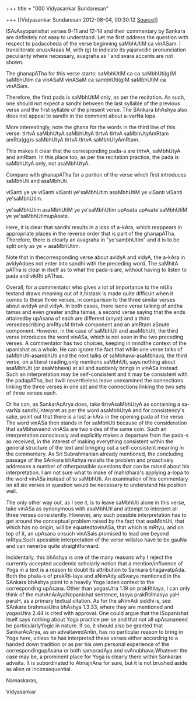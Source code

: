 +++
title = "000 Vidyasankar Sundaresan"

+++
[[Vidyasankar Sundaresan	2012-08-04, 00:30:12 [Source](https://groups.google.com/g/bvparishat/c/YsERc4Ll4nc)]]



ISAvAsyopanishat verses 9-11 and 12-14 and their commentary by Sankara are definitely not easy to understand. Let me first address the question with respect to padaccheda of the verse beginning saMbhUtiM ca vinASam. I transliterate anusvAraas M, with (g) to indicate its yajurvedic pronunciation peculiarity where necessary, avagraha as ' and svara accents are not shown.



The ghanapATha for this verse starts: saMbhUtiM ca ca saMbhUti(g)M saMbhUtim ca vinASaM vinASaM ca sambhUti(g)M saMbhUtiM ca vinASam.



Therefore, the first pada is saMbhUtiM only, as per the recitation. As such, one should not expect a sandhi between the last syllable of the previous verse and the first syllable of the present verse. The SAnkara bhAshya also does not appeal to sandhi in the comment about a-varNa lopa.



More interestingly, note the ghana for the words in the third line of this verse: tIrtvA saMbhUtyA saMbhUtyA tIrtvA tIrtvA saMbhUtyAmRtam amRta(gg)s saMbhUtyA tIrtvA tIrtvA saMbhUtyAmRtam.



This makes it clear that the corresponding pada-s are tIrtvA, saMbhUtyA and amRtam. In this place too, as per the recitation practice, the pada is saMbhUtyA only, not asaMbhUtyA.



Compare with ghanapATha for a portion of the verse which first introduces saMbhUti and asaMbhUti.



viSanti ye ye viSanti viSanti ye'saMbhUtim asaMbhUtiM ye viSanti viSanti ye'saMbhUtim.

ye'saMbhUtim asaMbhUtiM ye ye'saMbhUtim upAsata upAsate'saMbhUtiM ye ye'saMbhUtimupAsate.



Here, it is clear that sandhi results in a loss of a-kAra, which reappears in appropriate places in the reverse order that is part of the ghanapATha. Therefore, there is clearly an avagraha in "ye'sambhUtim" and it is to be split only as ye + asaMbhUtim.



Note that in thecorresponding verse about avidyA and vidyA, the a-kAra in avidyAdoes not enter into sandhi with the preceding word. The saMhitA pATha is clear in itself as to what the pada-s are, without having to listen to pada and vikRti pAThas.



Overall, for a commentator who gives a lot of importance to the mUla textand draws meaning out of it,histask is made quite difficult when it comes to these three verses, in comparison to the three similar verses about avidyA and vidyA. In both cases, there isone verse talking of andha tamas and even greater andha tamas, a second verse saying that the ends attainedby upAsana of each are different (anyat) and a third versedescribing amRtyuM tIrtvA component and an amRtam aSnute component. However, in the case of saMbhUti and asaMbhUti, the third verse introduces the word vinASa, which is not seen in the two preceding verses. A commentator has two choices, keeping in mindthe context of the upanishat as a whole. He can ignore the fact that while one verse talks of saMbhUti-asambhUti and the next talks of saMbhava-asaMbhava, the third verse, on a literal reading,only mentions saMbhUti, says nothing about asaMbhUti (or asaMbhava) at all and suddenly brings in vinASa instead. Such an interpretation may be self-consistent and it may be consistent with the padapATha, but itwill nevertheless leave unexamined the connections linking the three verses in one set and the connections linking the two sets of three verses each.



Or he can, as SankarAcArya does, take tIrtvAsaMbhUtyA as containing a sa-varNa sandhi,interpret as per the word asaMbhUtyA and for consistency's sake, point out that there is a lost a-kAra in the opening pada of the verse. The word vinASa then stands in for saMbhUti because of the consideration that saMbhavaand vinASa are two sides of the same coin. Such an interpretation consciously and explicitly makes a departure from the pada-s as received, in the interest of making everything consistent within the general structure of the text and bringing out a self-consistent meaning in the commentary. As Sri Subrahmanian already mentioned, the concluding passage of the SAnkara bhAshya revisits the problem and proactively addresses a number of otherpossible questions that can be raised about his interpretation. I am not sure what to make of mahIdhara's applying a-lopa to the word vinASa instead of to saMbhUti. An examination of his commentary on all six verses in question would be necessary to understand his position well.



The only other way out, as I see it, is to leave saMbhUti alone in this verse, take vinASa as synonymous with asaMbhUti and attempt to interpret all three verses consistently. However, any such possible interpretation has to get around the conceptual problem raised by the fact that asaMbhUti, that which has no origin, will be equatedtovinASa, that which is mRtyu, and on top of it, an upAsana onsuch vinASais promised to lead one beyond mRtyu.Such apossible interpretation of the verse willalso have to be gauNa and can neverbe quite straightforward.



Incidentally, this bhAshya is one of the many reasons why I reject the currently accepted academic scholarly notion that a mention/influence of Yoga in a text is a reason to doubt its attribution to Sankara bhagavatpAda. Both the phala-s of prakRti-laya and aNimAdy aiSvarya mentioned in the SAnkara bhAshya point to a heavily Yoga laden context to the corresponding upAsana. Other than yogasUtra 1.19 on prakRtilaya, I can only think of the mahAnArAyaNopanishat sentence, tasya prakRtilInasya yaH paraH, as a primary textual citation. As for the aNimAdi siddhi-s, see SAnkara brahmasUtra bhAshya 1.3.33, where they are mentioned and yogasUtra 2.44 is cited with approval. One could argue that the ISopanishat itself says nothing about Yoga practice per se and that not all upAsananeed be particularlyYogic in nature. If so, it should also be granted that SankarAcArya, as an advaitavedAntin, has no particular reason to bring in Yoga here, unless he has interpreted these verses either according to a handed down tradition or as per his own personal experience of the correspondingupAsana or both sampradAya and svAnubhava.Whatever the case may be, a prominent place for Yoga is clearly there within Sankaran advaita. It is subordinated to AtmajnAna for sure, but it is not brushed aside as alien or inconsequential.

  
Namaskaras,

Vidyasankar



